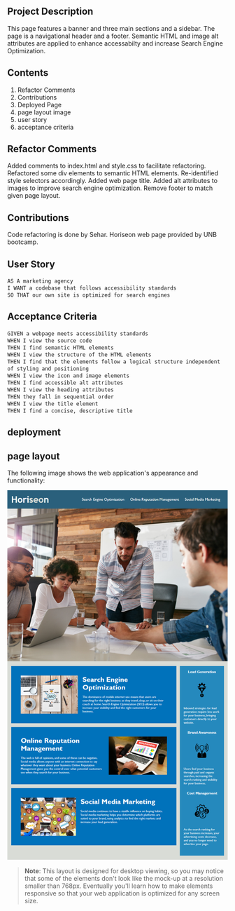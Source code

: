 ## Project Description
This page features a banner and three main sections and a sidebar. The page is a navigational header and a footer. Semantic HTML and image alt attributes are applied to enhance accessabilty and increase Search Engine Optimization.

## Contents
1. Refactor Comments
2. Contributions
3. Deployed Page
4. page layout image
5. user story
6. acceptance criteria

## Refactor Comments
Added comments to index.html and style.css to facilitate refactoring.
Refactored some div elements to semantic HTML elements.
Re-identified style selectors accordingly.
Added web page title.
Added alt attributes to images to improve search engine optimization.
Remove footer to match given page layout.

## Contributions
Code refactoring is done by Sehar.
Horiseon web page provided by UNB bootcamp.

## User Story

```
AS A marketing agency
I WANT a codebase that follows accessibility standards
SO THAT our own site is optimized for search engines
```

## Acceptance Criteria

```
GIVEN a webpage meets accessibility standards
WHEN I view the source code
THEN I find semantic HTML elements
WHEN I view the structure of the HTML elements
THEN I find that the elements follow a logical structure independent of styling and positioning
WHEN I view the icon and image elements
THEN I find accessible alt attributes
WHEN I view the heading attributes
THEN they fall in sequential order
WHEN I view the title element
THEN I find a concise, descriptive title
```
## deployment



## page layout

The following image shows the web application's appearance and functionality:

![The Horiseon webpage includes a navigation bar, a header image, and cards with text and images at the bottom of the page.](./Assets/01-html-css-git-homework-demo.png)

> **Note**: This layout is designed for desktop viewing, so you may notice that some of the elements don't look like the mock-up at a resolution smaller than 768px. Eventually you'll learn how to make elements responsive so that your web application is optimized for any screen size.

